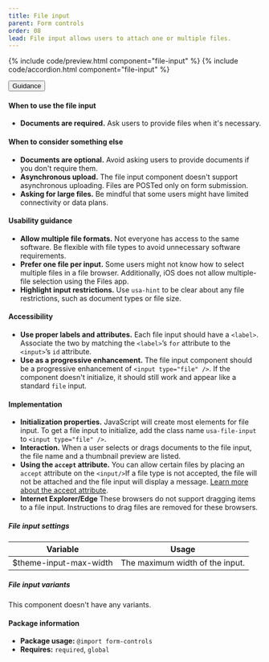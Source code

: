 ```yaml
---
title: File input
parent: Form controls
order: 08
lead: File input allows users to attach one or multiple files.
---
```


{% include code/preview.html component="file-input" %}
{% include code/accordion.html component="file-input" %}

<div class="usa-accordion usa-accordion--bordered site-accordion-docs">
  <button class="usa-button-unstyled usa-accordion__button"
      aria-expanded="true" aria-controls="file-input-docs">
    Guidance
  </button>
  <div id="file-input-docs" aria-hidden="false" class="usa-accordion__content site-component-usage">
    <h4>When to use the file input</h4>
    <ul class="usa-content-list">
      <li><strong>Documents are required.</strong> Ask users to provide files
      when it's necessary.</li>
    </ul>
    <h4>When to consider something else</h4>
    <ul class="usa-content-list">
      <li><strong>Documents are optional.</strong> Avoid asking users to provide documents if you don't require them.</li>
      <li><strong>Asynchronous upload.</strong> The file input component doesn't support asynchronous uploading. Files are POSTed only on form submission.</li>
      <li><strong>Asking for large files.</strong> Be mindful that some users might have limited connectivity or data plans.</li>
    </ul>
    <h4>Usability guidance</h4>
    <ul class="usa-content-list">
      <li>
        <strong>Allow multiple file formats.</strong> Not everyone has access to
        the same software. Be flexible with file types to avoid unnecessary software requirements.
      </li>
      <li>
        <strong>Prefer one file per input.</strong> Some users might not know how
        to select multiple files in a file browser. Additionally, iOS does not
        allow multiple-file selection using the Files app.
      </li>
      <li>
        <strong>Highlight input restrictions.</strong> Use <code>usa-hint</code>
        to be clear about any file restrictions, such as document types or file size.
      </li>
    </ul>
    <h4 class="usa-heading">Accessibility</h4>
    <ul class="usa-content-list">
      <li>
        <strong>Use proper labels and attributes.</strong> Each file input should
        have a <code>&lt;label&gt;</code>. Associate the two by matching the
        <code>&lt;label&gt;</code>’s <code>for</code> attribute to the
        <code>&lt;input&gt;</code>’s <code>id</code> attribute.
      </li>
      <li>
        <strong>Use as a progressive enhancement.</strong> The file input
        component should be a progressive enhancement of <code>&lt;input type="file" /&gt;</code>.
        If the component doesn't initialize, it should still work and appear like
        a standard <code>file</code> input.
      </li>
    </ul>
    <h4 class="usa-heading">Implementation</h4>
    <ul class="usa-content-list">
      <li>
        <strong>Initialization properties.</strong> JavaScript will create most
        elements for file input. To get a file input to initialize, add the class
        name <code>usa-file-input</code> to <code>&lt;input type="file" /&gt;</code>.
      </li>
      <li>
        <strong>Interaction.</strong> When a user selects or drags documents to
        the file input, the file name and a thumbnail preview are listed.
      </li>
      <li>
        <strong>Using the <code>accept</code> attribute.</strong> You can allow
        certain files by placing an <code>accept</code> attribute on the
        <code>&lt;input/&gt;</code>If a file type is not accepted, the file will
        not be attached and the file input will display a message.
        <a href="https://developer.mozilla.org/en-US/docs/Web/HTML/Element/input/file#attr-accept">Learn more about the accept attribute</a>.
      </li>
      <li>
        <strong>Internet Explorer/Edge</strong> These browsers do not support
        dragging items to a file input. Instructions to drag files are removed for
        these browsers.
      </li>
    </ul>
    <h5 id="component-settings-file-input">File input settings</h5>
    <table class="usa-table--borderless site-table-responsive site-table-simple" aria-labelledby="component-settings-file-input">
      <thead>
        <tr>
          <th scope="col" class="flex-6">Variable</th>
          <th scope="col" class="flex-6">Usage</th>
        </tr>
      </thead>
      <tbody class="font-mono-2xs">
        <tr>
          <td class="flex-6" data-title="Variable">$theme-input-max-width</td>
          <td class="flex-6" data-title="Usage">
            <span class="font-lang-3xs">The maximum width of the input.</span>
          </td>
        </tr>
      </tbody>
    </table>
    <h5 id="component-variants-file-input">File input variants</h5>
    <p>This component doesn't have any variants.</p>
    <h4 class="usa-heading">Package information</h4>
    <ul class="usa-content-list">
      <li>
        <strong>Package usage:</strong> <code>@import form-controls</code>
      </li>
      <li>
        <strong>Requires:</strong> <code>required</code>, <code>global</code>
      </li>
    </ul>
  </div>
</div>
